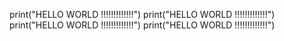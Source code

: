 print("HELLO  WORLD !!!!!!!!!!!!!")
print("HELLO  WORLD !!!!!!!!!!!!!")
print("HELLO  WORLD !!!!!!!!!!!!!")
print("HELLO  WORLD !!!!!!!!!!!!!")

